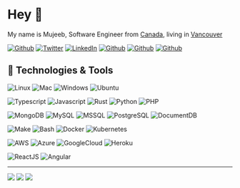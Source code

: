# Hey 👋

My name is Mujeeb, Software Engineer from [Canada](https://unsplash.com/s/photos/canada), living in [Vancouver](https://unsplash.com/s/photos/vancouver)

[![Github](https://img.shields.io/badge/Medium-12100E?style=for-the-badge&logo=medium&logoColor=white)](http://mujeeb.move.com)
[![Twitter](https://img.shields.io/badge/Twitter-1DA1F2?style=for-the-badge&logo=twitter&logoColor=white&label=)](https://twitter.com/mujeebkpro)
[![LinkedIn](https://img.shields.io/badge/LinkedIn-0077B5?style=for-the-badge&logo=linkedin&logoColor=white)](https://www.linkedin.com/in/mujeeb-kalwar)
[![Github](https://img.shields.io/badge/GitHub-100000?style=for-the-badge&logo=github&logoColor=white)](https://github.com/mujeeb-kalwar)
[![Github](https://img.shields.io/badge/Gmail-D14836?style=for-the-badge&logo=gmail&logoColor=white)](mailto:mujeeb-kalwar.mk@gmail.com)
[![Github](https://img.shields.io/badge/Telegram-2CA5E0?style=for-the-badge&logo=telegram&logoColor=white&label=@mujeeb-kalwar)](tg://resolve?domain=@mujeeb-kalwar)

## 🔧 Technologies & Tools

![Linux](https://img.shields.io/badge/OS-Linux-informational?style=flat&logo=linux&logoColor=white&color=2bbc8a)
![Mac](https://img.shields.io/badge/OS-Mac-informational?style=flat&logo=macos&logoColor=white&color=2bbc8a)
![Windows](https://img.shields.io/badge/OS-Windows-informational?style=flat&logo=windows&logoColor=white&color=2bbc8a)
![Ubuntu](https://img.shields.io/badge/OS-Ubuntu-informational?style=flat&logo=ubuntu&logoColor=white&color=2bbc8a)

![Typescript](https://img.shields.io/badge/Code-Typescript-informational?style=flat&logo=typescript&logoColor=white&color=FF6666)
![Javascript](https://img.shields.io/badge/Code-JavaScript-informational?style=flat&logo=javascript&logoColor=white&color=FF6666)
![Rust](https://img.shields.io/badge/Code-Rust-informational?style=flat&logo=rust&logoColor=white&color=FF6666)
![Python](https://img.shields.io/badge/Code-Python-informational?style=flat&logo=python&logoColor=white&color=FF6666)
![PHP](https://img.shields.io/badge/Code-PHP-informational?style=flat&logo=php&logoColor=white&color=FF6666)

![MongoDB](https://img.shields.io/badge/DB-MongoDB-informational?style=flat&logo=mongodb&logoColor=white&color=668AFF)
![MySQL](https://img.shields.io/badge/DB-MySQL-informational?style=flat&logo=mysql&logoColor=white&color=668AFF)
![MSSQL](https://img.shields.io/badge/DB-MSSQL-informational?style=flat&logo=mssql&logoColor=white&color=668AFF)
![PostgreSQL](https://img.shields.io/badge/DB-PostgreSQL-informational?style=flat&logo=postgresql&logoColor=white&color=668AFF)
![DocumentDB](https://img.shields.io/badge/DB-DocumentDB-informational?style=flat&logo=db&logoColor=white&color=668AFF)


![Make](https://img.shields.io/badge/Code-Make-informational?style=flat&logo=cmake&logoColor=white&color=FFFC66)
![Bash](https://img.shields.io/badge/Shell-Bash-informational?style=flat&logo=gnu-bash&logoColor=white&color=FFFC66)
![Docker](https://img.shields.io/badge/Tools-Docker-informational?style=flat&logo=docker&logoColor=white&color=FFFC66)
![Kubernetes](https://img.shields.io/badge/Tools-Kubernetes-informational?style=flat&logo=kubernetes&logoColor=white&color=FFFC66)

![AWS](https://img.shields.io/badge/Cloud-AWS-informational?style=flat&logo=amazon&logoColor=white&color=2bbc8a)
![Azure](https://img.shields.io/badge/Cloud-Azure-informational?style=flat&logo=microsoft-azure&logoColor=white&color=2bbc8a)
![GoogleCloud](https://img.shields.io/badge/Cloud-Google-informational?style=flat&logo=googlecloud&logoColor=white&color=2bbc8a)
![Heroku](https://img.shields.io/badge/Cloud-Heroku-informational?style=flat&logo=heroku&logoColor=white&color=2bbc8a)

![ReactJS](https://img.shields.io/badge/Code-ReactJS-informational?style=flat&logo=react&logoColor=white&color=FF66EF)
![Angular](https://img.shields.io/badge/Code-Angular-informational?style=flat&logo=angular&logoColor=white&color=FF66EF)

<hr />

<!-- 
  <img src="https://github-readme-stats.vercel.app/api?username=mujeeb-kalwar&show_icons=true&count_private=true&hide=stars" alt="Mujeeb's GitHub stats" style="max-width: 100%; width:51%">
  <img src="http://github-profile-summary-cards.vercel.app/api/cards/stats?username=mujeeb-kalwar&theme=github_dark&show_icons=true&count_private=true&hide=stars" alt="Mujeeb's GitHub streaks" style="max-width: 100%; width:48%">
-->

[![](http://github-profile-summary-cards.vercel.app/api/cards/profile-details?username=mujeeb-kalwar&theme=github_dark&show_icons=true&count_private=true&hide=stars)](https://github.com/mujeeb-kalwar) 
[![](https://streak-stats.demolab.com/?user=mujeeb-kalwar&theme=dark&hide_border=true)](https://github.com/mujeeb-kalwar)
[![](http://github-profile-summary-cards.vercel.app/api/cards/repos-per-language?username=mujeeb-kalwar&theme=github_dark&exclude=github_dark)](https://github.com/mujeeb-kalwar)
